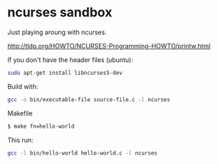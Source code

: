 # ncurses sandbox
Just playing aroung with ncurses.


http://tldp.org/HOWTO/NCURSES-Programming-HOWTO/printw.html

If you don't have the header files (ubuntu):
```bash
sudo apt-get install libncurses5-dev
```

Build with:
```bash
gcc -o bin/executable-file source-file.c -l ncurses
```

Makefile
```bash
$ make fn=hello-world
```

This run:
```bash
gcc -l bin/hello-world hello-world.c -l ncurses
```

